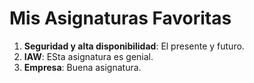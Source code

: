 # Mis Asignaturas Favoritas

1. **Seguridad y alta disponibilidad**: El presente y futuro.
2. **IAW**: ESta asignatura es genial.
3. **Empresa**: Buena asignatura.
